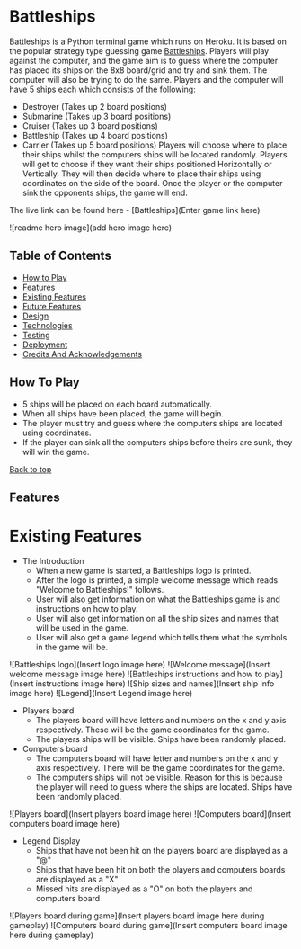 # Battleships

Battleships is a Python terminal game which runs on Heroku. It is based on the popular strategy type guessing game [Battleships](https://en.wikipedia.org/wiki/Battleship_(game)).
Players will play against the computer, and the game aim is to guess where the computer has placed its ships on the 8x8 board/grid and try and sink them. The computer will also be trying to do the same. Players and the computer will have 5 ships each which consists of the following:
- Destroyer (Takes up 2 board positions)
- Submarine (Takes up 3 board positions)
- Cruiser (Takes up 3 board positions)
- Battleship (Takes up 4 board positions)
- Carrier (Takes up 5 board positions)
Players will choose where to place their ships whilst the computers ships will be located randomly. Players will get to choose if they want their ships positioned Horizontally or Vertically. They will then decide where to place their ships using coordinates on the side of the board.
Once the player or the computer sink the opponents ships, the game will end.

The live link can be found here - [Battleships](Enter game link here)

![readme hero image](add hero image here)

## Table of Contents
* [How to Play](#How-To-Play)
* [Features](#Features)
 * [Existing Features](#Existing-Features)
 * [Future Features](#Future-Features)
* [Design](#Design)
* [Technologies](#Technologies)
* [Testing](#Testing)
* [Deployment](#Deployment)
* [Credits And Acknowledgements](#credits-and-acknowledgements)

## How To Play

- 5 ships will be placed on each board automatically.
- When all ships have been placed, the game will begin.
- The player must try and guess where the computers ships are located using coordinates.
- If the player can sink all the computers ships before theirs are sunk, they will win the game.

[Back to top](<#Table of Contents>)

## Features
# Existing Features
- The Introduction
  - When a new game is started, a Battleships logo is printed.
  - After the logo is printed, a simple welcome message which reads "Welcome to Battleships!" follows.
  - User will also get information on what the Battleships game is and instructions on how to play.
  - User will also get information on all the ship sizes and names that will be used in the game.
  - User will also get a game legend which tells them what the symbols in the game will be.

![Battleships logo](Insert logo image here)
![Welcome message](Insert welcome message image here)
![Battleships instructions and how to play](Insert instructions image here)
![Ship sizes and names](Insert ship info image here)
![Legend](Insert Legend image here)

- Players board
  - The players board will have letters and numbers on the x and y axis respectively. These will be the game coordinates for the game.
  - The players ships will be visible. Ships have been randomly placed.
- Computers board
  - The computers board will have letter and numbers on the x and y axis respectively. There will be the game coordinates for the game.
  - The computers ships will not be visible. Reason for this is because the player will need to guess where the ships are located. Ships have been randomly placed.

![Players board](Insert players board image here)
![Computers board](Insert computers board image here)

- Legend Display
  - Ships that have not been hit on the players board are displayed as a "@"
  - Ships that have been hit on both the players and computers boards are displayed as a "X"
  - Missed hits are displayed as a "O" on both the players and computers board

![Players board during game](Insert players board image here during gameplay)
![Computers board during game](Insert computers board image here during gameplay)

